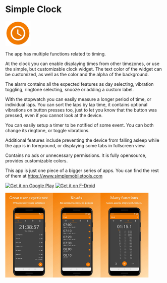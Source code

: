# Simple Clock
<img alt="Logo" src="app/src/main/res/mipmap-xxxhdpi/ic_launcher.png" width="80" />

The app has multiple functions related to timing.

At the clock you can enable displaying times from other timezones, or use the simple, but customizable clock widget. The text color of the widget can be customized, as well as the color and the alpha of the background.

The alarm contains all the expected features as day selecting, vibration toggling, ringtone selecting, snooze or adding a custom label.

With the stopwatch you can easily measure a longer period of time, or individual laps. You can sort the laps by lap time, it contains optional vibrations on button presses too, just to let you know that the button was pressed, even if you cannot look at the device.

You can easily setup a timer to be notified of some event. You can both change its ringtone, or toggle vibrations.

Additional features include preventing the device from falling asleep while the app is in foreground, or displaying some tabs in fullscreen view.

Contains no ads or unnecessary permissions. It is fully opensource, provides customizable colors.

This app is just one piece of a bigger series of apps. You can find the rest of them at https://www.simplemobiletools.com

<a href='https://play.google.com/store/apps/details?id=com.simplemobiletools.clock'><img src='https://simplemobiletools.com/assets/images/google-play.png' alt='Get it on Google Play' height='45' /></a>
<a href='https://f-droid.org/packages/com.simplemobiletools.clock'><img src='https://simplemobiletools.com/assets/images/f-droid.png' alt='Get it on F-Droid' height='45' /></a>

<div style="display:flex;">
<img alt="App image" src="fastlane/metadata/android/en-US/images/phoneScreenshots/app_1.jpg" width="30%">
<img alt="App image" src="fastlane/metadata/android/en-US/images/phoneScreenshots/app_2.jpg" width="30%">
<img alt="App image" src="fastlane/metadata/android/en-US/images/phoneScreenshots/app_3.jpg" width="30%">
</div>

